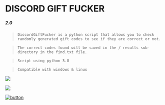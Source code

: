 # DISCORD GIFT FUCKER
 ##### 2.0
 
 
 > `DiscordGiftFucker is a python script that allows you to check randomly generated gift codes to see if they are correct or not.`


>  `The correct codes found will be saved in the / results sub-directory in the find.txt file.`

> `Script using python 3.8`

> `Compatible with windows & linux`

![](https://i.imgur.com/KNPIKGJ.png)



![](https://i.imgur.com/LzUUMU6.png)

[![button](https://lh3.googleusercontent.com/proxy/7FRy6lbsU1iAzFo3hLq5USARseu54wK41sE4lhIahBvmtez2GkbuwFOR4Y2jiilgNhc6HE4HHAX49zR6GJL1018MrN-0Jw_YvzzgbvpO5W0dSjvlnQbCAf_oS3Ke0uUo5A)](https://github.com/NeiiZun/DiscordGiftFucker/archive/master.zip)
